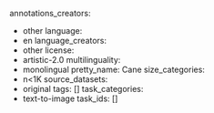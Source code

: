 annotations_creators:
- other
language:
- en
language_creators:
- other
license:
- artistic-2.0
multilinguality:
- monolingual
pretty_name: Cane
size_categories:
- n<1K
source_datasets:
- original
tags: []
task_categories:
- text-to-image
task_ids: []


